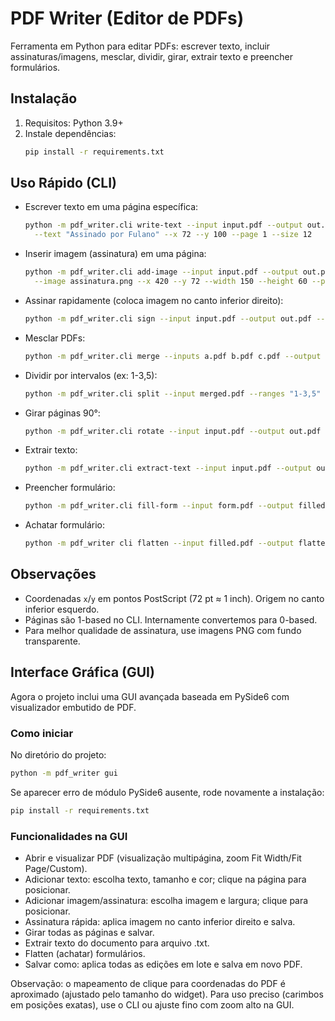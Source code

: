# PDF Writer (Editor de PDFs)

Ferramenta em Python para editar PDFs: escrever texto, incluir assinaturas/imagens, mesclar, dividir, girar, extrair texto e preencher formulários.

## Instalação

1. Requisitos: Python 3.9+
2. Instale dependências:
   ```bash
   pip install -r requirements.txt
   ```

## Uso Rápido (CLI)

- Escrever texto em uma página específica:
  ```bash
  python -m pdf_writer.cli write-text --input input.pdf --output out.pdf \
    --text "Assinado por Fulano" --x 72 --y 100 --page 1 --size 12
  ```

- Inserir imagem (assinatura) em uma página:
  ```bash
  python -m pdf_writer.cli add-image --input input.pdf --output out.pdf \
    --image assinatura.png --x 420 --y 72 --width 150 --height 60 --page 1
  ```

- Assinar rapidamente (coloca imagem no canto inferior direito):
  ```bash
  python -m pdf_writer.cli sign --input input.pdf --output out.pdf --image assinatura.png
  ```

- Mesclar PDFs:
  ```bash
  python -m pdf_writer.cli merge --inputs a.pdf b.pdf c.pdf --output merged.pdf
  ```

- Dividir por intervalos (ex: 1-3,5):
  ```bash
  python -m pdf_writer.cli split --input merged.pdf --ranges "1-3,5" --output-dir parts
  ```

- Girar páginas 90°:
  ```bash
  python -m pdf_writer.cli rotate --input input.pdf --output out.pdf --degrees 90 --pages 1 2 3
  ```

- Extrair texto:
  ```bash
  python -m pdf_writer.cli extract-text --input input.pdf --output out.txt
  ```
- Preencher formulário:
  ```bash
  python -m pdf_writer.cli fill-form --input form.pdf --output filled.pdf --data '{"nome":"Fulano","cpf":"000.000.000-00"}'
  ```

- Achatar formulário:
  ```bash
  python -m pdf_writer cli flatten --input filled.pdf --output flattened.pdf
  ```

## Observações

- Coordenadas `x`/`y` em pontos PostScript (72 pt ≈ 1 inch). Origem no canto inferior esquerdo.
- Páginas são 1-based no CLI. Internamente convertemos para 0-based.
- Para melhor qualidade de assinatura, use imagens PNG com fundo transparente.

## Interface Gráfica (GUI)

Agora o projeto inclui uma GUI avançada baseada em PySide6 com visualizador embutido de PDF.

### Como iniciar

No diretório do projeto:

```bash
python -m pdf_writer gui
```

Se aparecer erro de módulo PySide6 ausente, rode novamente a instalação:

```bash
pip install -r requirements.txt
```

### Funcionalidades na GUI

- Abrir e visualizar PDF (visualização multipágina, zoom Fit Width/Fit Page/Custom).
- Adicionar texto: escolha texto, tamanho e cor; clique na página para posicionar.
- Adicionar imagem/assinatura: escolha imagem e largura; clique para posicionar.
- Assinatura rápida: aplica imagem no canto inferior direito e salva.
- Girar todas as páginas e salvar.
- Extrair texto do documento para arquivo .txt.
- Flatten (achatar) formulários.
- Salvar como: aplica todas as edições em lote e salva em novo PDF.

Observação: o mapeamento de clique para coordenadas do PDF é aproximado (ajustado pelo tamanho do widget). Para uso preciso (carimbos em posições exatas), use o CLI ou ajuste fino com zoom alto na GUI.
